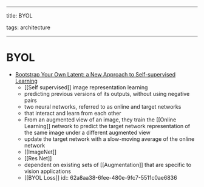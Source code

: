 
---

title: BYOL

tags: architecture 

---

# BYOL
- [Bootstrap Your Own Latent: a New Approach to Self-supervised Learning](https://arxiv.org/abs/2006.07733)
	- [[Self supervised]] image representation learning
	- predicting previous versions of its outputs, without using negative pairs
	- two neural networks, referred to as online and target networks
	- that interact and learn from each other
	- From an augmented view of an image, they train the [[Online Learning]] network to predict the target network representation of the same image under a different augmented view
	- update the target network with a slow-moving average of the online network
	- [[ImageNet]]
	- [[Res Net]]
	- dependent on existing sets of [[Augmentation]] that are specific to vision applications
	- [[BYOL Loss]]
	  id:: 62a8aa38-6fee-480e-9fc7-5511c0ae6836


